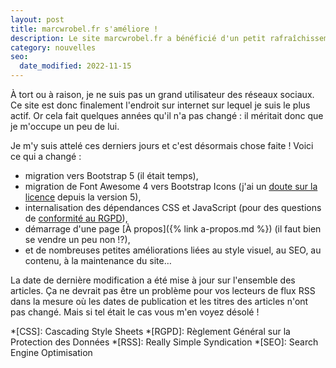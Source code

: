 ```yaml
---
layout: post
title: marcwrobel.fr s'améliore !
description: Le site marcwrobel.fr a bénéficié d'un petit rafraîchissement, je vous dis tout.
category: nouvelles
seo:
  date_modified: 2022-11-15
---
```


À tort ou à raison, je ne suis pas un grand utilisateur des réseaux sociaux. Ce site est donc finalement l'endroit sur
internet sur lequel je suis le plus actif. Or cela fait quelques années qu'il n'a pas changé : il méritait donc que je
m'occupe un peu de lui.

Je m'y suis attelé ces derniers jours et c'est désormais chose faite ! Voici ce qui a changé :

- migration vers Bootstrap 5 (il était temps),
- migration de Font Awesome 4 vers Bootstrap Icons (j'ai un [doute sur la licence](https://fontawesome.com/license)
  depuis la version 5),
- internalisation des dépendances CSS et JavaScript (pour des questions de [conformité au
  RGPD](https://www.jsdelivr.com/blog/how-the-german-courts-ruling-on-google-fonts-affects-jsdelivr-and-why-it-is-safe-to-use/)),
- démarrage d'une page [À propos]({% link a-propos.md %}) (il faut bien se vendre un peu non !?),
- et de nombreuses petites améliorations liées au style visuel, au SEO, au contenu, à la maintenance du site…

La date de dernière modification a été mise à jour sur l'ensemble des articles. Ça ne devrait pas être un problème pour
vos lecteurs de flux RSS dans la mesure où les dates de publication et les titres des articles n'ont pas changé. Mais si
tel était le cas vous m'en voyez désolé !

<!-- prettier-ignore-start -->
*[CSS]: Cascading Style Sheets
*[RGPD]: Règlement Général sur la Protection des Données
*[RSS]: Really Simple Syndication
*[SEO]: Search Engine Optimisation
<!-- prettier-ignore-end -->
